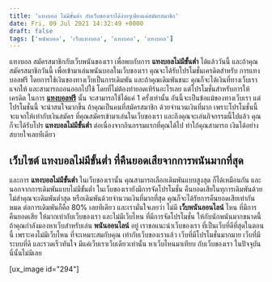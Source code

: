 ```yaml
---
title: 'แทงบอล ไม่มีขั้นต่ำ กับเว็บของเราได้ง่ายๆเพียงแค่สมัครสมาชิก'
date: Fri, 09 Jul 2021 14:32:49 +0000
draft: false
tags: ['พนันบอล', 'เว็บแทงบอล', 'แทงบอล', 'แทงบอล']
---
```


แทงบอล สมัครสมาชิกกับเว็บพนันของเรา เพื่อพบกับการ **แทงบอลไม่มีขั้นต่ำ** ได้แล้ววันนี้ และถ้าคุณสมัครสมาชิกวันนี้ เพื่อเข้ามาเล่นพนันบอลในเว็บของเรา คุณจะได้รับโปรโมชั่นเครดิตสำหรับ การแทงบอลฟรี โดยการใช้เงินของทางเว็บเป็นการเดิมพัน และถ้าคุณเดิมพันชนะ คุณก็จะได้เงินที่ทางเว็บเราแจกให้ และสามารถถอนออกไปใช้ โดยที่ไม่ต้องทำยอดเทิร์นอะไรเลย แต่โปรโมชั่นสำหรับการให้เครดิต ในการ [**แทงบอลฟรี**](/archives/) นั้น จะสามารถใช้ได้แค่ 1 ครั้งเท่านั้น อันนี้จะเป็นข้อแม้ของทางเว็บเรา แต่โปรโมชั่นนี้ จะน่าสนใจมากขึ้น ถ้าคุณเป็นคนที่สมัครสมาชิก ด้วยจำนวนเงินที่มาก เพราะโปรโมชั่นนี้ จะแจกให้เท่ากับเงินสมัคร ที่คุณสมัครเข้ามาเล่นในเว็บของเรา และถึงคุณจะเล่นกิจกรรมนี้ไปแล้ว คุณก็จะได้รับโปร **แทงบอลไม่มีขั้นต่ำ** ต่อเนื่องจากกินกรรมแรกที่คุณได้ไป ทำใก้คุณสามารถ เงินได้อย่างสบายใจเลยทีเดียว

**เว็บไซต์ แทงบอลไม่มีขั้นต่ำ ที่คืนยอดเสียจากการพนันมากที่สุด**
----------------------------------------------------------------

และการ **แทงบอลไม่มีขั้นต่ำ** ในเว็บของเรานั้น คุณสามารถเลือกเดิมพันแบบสูงสุด ก็ได้เหมือนกัน และนอกจากการเดิมพันแบบไม่มีขั้นต่ำ ในเว็บของเรายังมีการจัดโปรโมชั่น คืนยอดเสียในทุการเดิมพันด้วย ไม่ส่าคุณจะเดิมพันต่ำสุด หรือเดิมพันด้วยจำนวนเงินที่มากที่สุด คุณก็จะได้รัยการคืนยอดเสียเท่ากันหมด ต่อการเดิมพันก็คือ 80% เลยทีเดียว และเรามั่นใจเลยว่า ไม่มี **เว็บพนันออนไลน์** ไหน ที่มีการคืนยอดเสีย ให้มากเท่ากับเว็บของเรา และไม่มีเว็บไหน ที่มีการจัดโปรโมชั่น ให้กับนักพนันมากขนาดนี้ ถ้าคุณกำลังมองหาเว็บสำหรับเล่น **พนันออนไลน์** อยู่ เราขอแนะนำเว็บของเรา ที่เป็นเว็บที่ดีที่สุดในตอนนี้ เพราะคงไม่มีเว็บไหน ที่จะเหมาะสมกับคุณ เท่ากับเว็บของเราแล้ว เว็บที่มีโปรโมชั่นมากมาย เว็บที่มีระบบที่ดี และรวดเร็วทันใจ มีแค่เว็บเราเว็บเดียวเท่านั้น หาเว็บไหนมาเทียบ กับเว็บของเรา ในปัจจุบันนี่นั้นไม่มีเลย

\[ux\_image id="294"\]